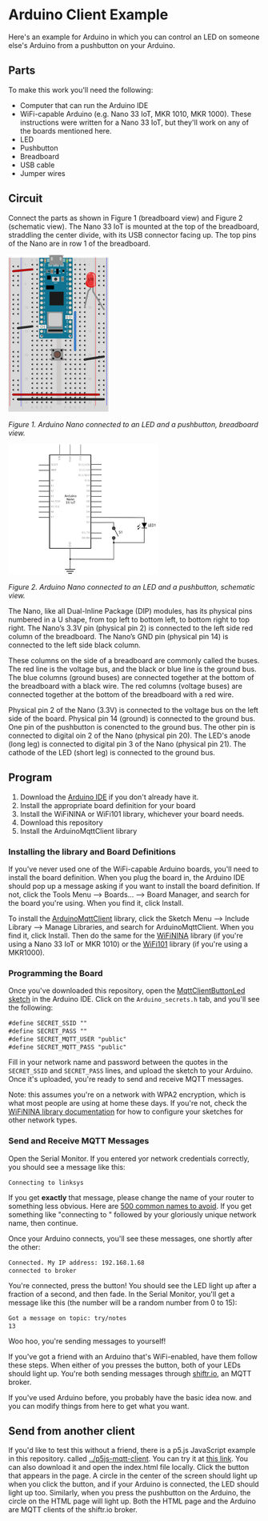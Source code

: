 # Arduino Client Example

Here's an example for Arduino in which you can control an LED on someone else's Arduino from a pushbutton on your Arduino. 

## Parts 
To make this work you'll need the following:

* Computer that can run the Arduino IDE
* WiFi-capable Arduino (e.g. Nano 33 IoT, MKR 1010, MKR 1000). These instructions were written for a Nano 33 IoT, but they'll work on any of the boards mentioned here. 
* LED
* Pushbutton
* Breadboard
* USB cable
* Jumper wires

## Circuit
Connect the parts as shown in Figure 1 (breadboard view) and Figure 2 (schematic view). The Nano 33 IoT is mounted at the top of the breadboard, straddling the center divide, with its USB connector facing up. The top pins of the Nano are in row 1 of the breadboard.

<a href="../img/NanoLedPushbutton_bb.png"><img src="../img/NanoLedPushbutton_bb.png" width="200" alt="Breadboard view of an Arduino Nano 33 IoT connected to an LED and a pushbutton"/></a>

 _Figure 1. Arduino Nano connected to an LED and a pushbutton, breadboard view._

<a href="../img/NanoLedPushbutton_schem.png"><img src="../img/NanoLedPushbutton_schem.png" width="300" alt="Schematic view of an Arduino Nano 33 IoT connected to an LED and a pushbutton"/></a>

 _Figure 2. Arduino Nano connected to an LED and a pushbutton, schematic view._

The Nano, like all Dual-Inline Package (DIP) modules, has its physical pins numbered in a U shape, from top left to bottom left, to bottom right to top right. The Nano’s 3.3V pin (physical pin 2) is connected to the left side red column of the breadboard. The Nano’s GND pin (physical pin 14) is connected to the left side black column.

These columns on the side of a breadboard are commonly called the buses. The red line is the voltage bus, and the black or blue line is the ground bus. The blue columns (ground buses) are connected together at the bottom of the breadboard with a black wire. The red columns (voltage buses) are connected together at the bottom of the breadboard with a red wire.

Physical pin 2 of the Nano (3.3V) is connected to the voltage bus on the left side of the board. Physical pin 14 (ground) is connected to the ground bus. One pin of the pushbutton is conencted to the ground bus. The other pin is connected to digital oin 2 of the Nano (physical pin 20). The LED's anode (long leg) is connected to digital pin 3 of the Nano (physical pin 21). The cathode of the LED (short leg) is connected to the ground bus. 


## Program

1. Download the [Arduino IDE](https://www.arduino.cc/en/Main/Software) if you don't already have it.
1. Install the appropriate board definition for your board 
1. Install the WiFiNINA or WiFi101 library, whichever your board needs.
1. Download this repository
1. Install the ArduinoMqttClient library 
 

### Installing the library and Board Definitions

If you've never used one of the WiFi-capable Arduino boards, you'll need to install the board definition. When you plug the board in, the Arduino IDE should pop up a message asking if you want to install the board definition. If not, click the Tools Menu --> Boards... --> Board Manager, and search for the board you're using. When you find it, click Install.

To install the [ArduinoMqttClient](https://www.arduino.cc/reference/en/libraries/arduinomqttclient/) library, click the Sketch Menu --> Include Library --> Manage Libraries, and search for ArduinoMqttClient. When you find it, click Install. Then do the same for the [WiFiNINA](https://www.arduino.cc/reference/en/libraries/wifinina/) library (if you're using a Nano 33 IoT or MKR 1010) or the [WiFi101](https://www.arduino.cc/reference/en/libraries/wifi101/) library (if you're using a MKR1000).

### Programming the Board

Once you've downloaded this repository, open the [MqttClientButtonLed sketch](../MqttClientButtonLed/) in the Arduino IDE. Click on the `Arduino_secrets.h` tab, and you'll see the following:

````
#define SECRET_SSID ""
#define SECRET_PASS ""
#define SECRET_MQTT_USER "public"
#define SECRET_MQTT_PASS "public"
````

Fill in your network name and password between the quotes in the `SECRET_SSID` and `SECRET_PASS` lines, and upload the sketch to your Arduino. Once it's uploaded, you're ready to send and receive MQTT messages.

Note: this assumes you're on a network with WPA2 encryption, which is what most people are using at home these days. If you're not, check the [WiFiNINA library documentation](https://www.arduino.cc/reference/en/libraries/wifinina/) for how to configure your sketches for other network types. 

### Send and Receive MQTT Messages

Open the Serial Monitor. If you entered yor network credentials correctly, you should see a message like this:

````
Connecting to linksys
````

If you get **exactly** that message, please change the name of your router to something less obvious. Here are [500 common names to avoid](https://gist.github.com/jgamblin/da795e571fb5f91f9e86a27f2c2f626f). If you get something like "connecting to " followed by your gloriously unique network name, then continue.

Once your Arduino connects, you'll see these messages, one shortly after the other: 

````
Connected. My IP address: 192.168.1.68
connected to broker
````

You're connected, press the button! You should see the LED light up after a fraction of a second, and then fade. In the Serial Monitor, you'll get a message like this (the number will be a random number from 0 to 15):

````
Got a message on topic: try/notes
13
````

Woo hoo, you're sending messages to yourself!  

If you've got a friend  with an Arduino that's WiFi-enabled, have them follow these steps. When either of you presses the button, both of your LEDs should light up. You're both sending messages through [shiftr.io](https://shiftr.io/try), an MQTT broker.

If you've used Arduino before, you probably have the basic idea now. and you can modify things from here to get what you want. 

## Send from another client

If you'd like to test this without a friend, there is a p5.js JavaScript example in this repository. called [../p5js-mqtt-client](p5js-mqtt-client/).  You can try it at [this link](https://tigoe.github.io/mqtt-examples/p5js-mqtt-client/public/index.html). You can also download it and open the index.html file locally. Click the button that appears in the page. A circle in the center of the screen should light up when you click the button, and if your Arduino is connected, the LED should light up too. Similarly, when you press the pushbutton on the Arduino, the circle on the HTML page will light up. Both the HTML page and the Arduino are MQTT clients of the shiftr.io broker.


